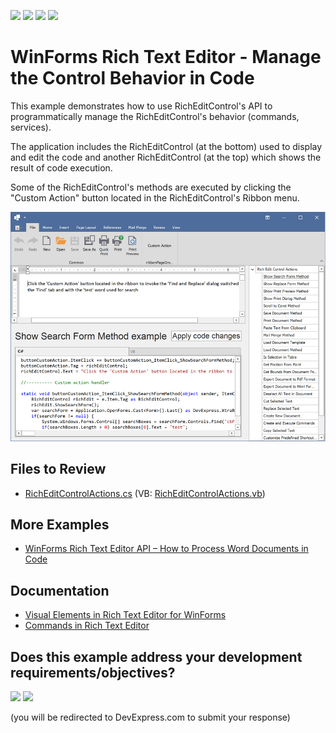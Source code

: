 <!-- default badges list -->
![](https://img.shields.io/endpoint?url=https://codecentral.devexpress.com/api/v1/VersionRange/128612295/20.1.2%2B)
[![](https://img.shields.io/badge/Open_in_DevExpress_Support_Center-FF7200?style=flat-square&logo=DevExpress&logoColor=white)](https://supportcenter.devexpress.com/ticket/details/T210437)
[![](https://img.shields.io/badge/📖_How_to_use_DevExpress_Examples-e9f6fc?style=flat-square)](https://docs.devexpress.com/GeneralInformation/403183)
[![](https://img.shields.io/badge/💬_Leave_Feedback-feecdd?style=flat-square)](#does-this-example-address-your-development-requirementsobjectives)
<!-- default badges end -->

# WinForms Rich Text Editor - Manage the Control Behavior in Code

This example demonstrates how to use RichEditControl's API to programmatically manage the RichEditControl's behavior (commands, services).

The application includes the RichEditControl (at the bottom) used to display and edit the code and another RichEditControl (at the top) which shows the result of code execution.

Some of the RichEditControl's methods are executed by clicking the "Custom Action" button located in the RichEditControl's Ribbon menu.

![application image](./media/image.png)

## Files to Review

* [RichEditControlActions.cs](./CS/RichEditAPISample/CodeExamples/RichEditControlActions.cs) (VB: [RichEditControlActions.vb](./VB/RichEditAPISample/CodeExamples/RichEditControlActions.vb))

## More Examples

* [WinForms Rich Text Editor API – How to Process Word Documents in Code](https://github.com/DevExpress-Examples/winforms-richedit-document-api)

## Documentation

* [Visual Elements in Rich Text Editor for WinForms](https://docs.devexpress.com/WindowsForms/9548/controls-and-libraries/rich-text-editor/visual-elements)
* [Commands in Rich Text Editor](https://docs.devexpress.com/WindowsForms/9328/controls-and-libraries/rich-text-editor/commands)
<!-- feedback -->
## Does this example address your development requirements/objectives?

[<img src="https://www.devexpress.com/support/examples/i/yes-button.svg"/>](https://www.devexpress.com/support/examples/survey.xml?utm_source=github&utm_campaign=winforms-richeditcontrol-common-api&~~~was_helpful=yes) [<img src="https://www.devexpress.com/support/examples/i/no-button.svg"/>](https://www.devexpress.com/support/examples/survey.xml?utm_source=github&utm_campaign=winforms-richeditcontrol-common-api&~~~was_helpful=no)

(you will be redirected to DevExpress.com to submit your response)
<!-- feedback end -->
